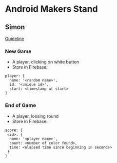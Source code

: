 # Android Makers Stand

## Simon

[Guideline](https://docs.google.com/presentation/d/1tLJ2PW7Q7T12ithRcHKtkafyTgvN5T6JVElZZzVzyk0/)

### New Game
- A player, clicking on white button
- Store in Firebase:

```
player: {
  name: '<random name>',
  id: '<unique id>',
  start: <timestamp at start>
}
```

### End of Game
- A player, loosing round
- Store in Firebase:

```
score: {
 <id>: {
  name: '<player name>',
  count: <number of color found>,
  time: <elapsed time since beginning in seconds>
 }
}
```
